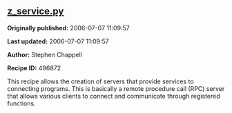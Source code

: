 ## [z_service.py](https://code.activestate.com/recipes/496872-z_servicepy)

**Originally published:** 2006-07-07 11:09:57

**Last updated:** 2006-07-07 11:09:57

**Author:** Stephen Chappell

**Recipe ID:** 496872

This recipe allows the creation of servers that
provide services to connecting programs. This is
basically a remote procedure call (RPC) server
that allows various clients to connect and
communicate through registered functions.
